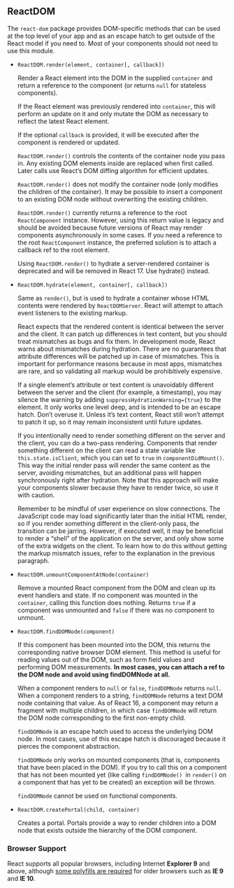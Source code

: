 ## ReactDOM
The `react-dom` package provides DOM-specific methods that can be used at the top level of your app and as an escape hatch to get outside of the React model if you need to. Most of your components should not need to use this module.
* `ReactDOM.render(element, container[, callback])`

    Render a React element into the DOM in the supplied `container` and return a reference to the component (or returns `null` for stateless components).

    If the React element was previously rendered into `container`, this will perform an update on it and only mutate the DOM as necessary to reflect the latest React element.

    If the optional `callback` is provided, it will be executed after the component is rendered or updated.

    `ReactDOM.render()` controls the contents of the container node you pass in. Any existing DOM elements inside are replaced when first called. Later calls use React’s DOM diffing algorithm for efficient updates.

    `ReactDOM.render()` does not modify the container node (only modifies the children of the container). It may be possible to insert a component to an existing DOM node without overwriting the existing children.

    `ReactDOM.render()` currently returns a reference to the root `ReactComponent` instance. However, using this return value is legacy and should be avoided because future versions of React may render components asynchronously in some cases. If you need a reference to the root `ReactComponent` instance, the preferred solution is to attach a callback ref to the root element.

    Using `ReactDOM.render()` to hydrate a server-rendered container is deprecated and will be removed in React 17. Use hydrate() instead.

* `ReactDOM.hydrate(element, container[, callback])`

    Same as `render()`, but is used to hydrate a container whose HTML contents were rendered by `ReactDOMServer`. React will attempt to attach event listeners to the existing markup.

    React expects that the rendered content is identical between the server and the client. It can patch up differences in text content, but you should treat mismatches as bugs and fix them. In development mode, React warns about mismatches during hydration. There are no guarantees that attribute differences will be patched up in case of mismatches. This is important for performance reasons because in most apps, mismatches are rare, and so validating all markup would be prohibitively expensive.

    If a single element’s attribute or text content is unavoidably different between the server and the client (for example, a timestamp), you may silence the warning by adding `suppressHydrationWarning={true}` to the element. It only works one level deep, and is intended to be an escape hatch. Don’t overuse it. Unless it’s text content, React still won’t attempt to patch it up, so it may remain inconsistent until future updates.

    If you intentionally need to render something different on the server and the client, you can do a two-pass rendering. Components that render something different on the client can read a state variable like `this.state.isClient`, which you can set to `true` in `componentDidMount()`. This way the initial render pass will render the same content as the server, avoiding mismatches, but an additional pass will happen synchronously right after hydration. Note that this approach will make your components slower because they have to render twice, so use it with caution.

    Remember to be mindful of user experience on slow connections. The JavaScript code may load significantly later than the initial HTML render, so if you render something different in the client-only pass, the transition can be jarring. However, if executed well, it may be beneficial to render a “shell” of the application on the server, and only show some of the extra widgets on the client. To learn how to do this without getting the markup mismatch issues, refer to the explanation in the previous paragraph.

* `ReactDOM.unmountComponentAtNode(container)`

    Remove a mounted React component from the DOM and clean up its event handlers and state. If no component was mounted in the `container`, calling this function does nothing. Returns `true` if a component was unmounted and `false` if there was no component to unmount.

* `ReactDOM.findDOMNode(component)`

    If this component has been mounted into the DOM, this returns the corresponding native browser DOM element. This method is useful for reading values out of the DOM, such as form field values and performing DOM measurements. __In most cases, you can attach a ref to the DOM node and avoid using findDOMNode at all.__

    When a component renders to `null` or `false`, `findDOMNode` returns `null`. When a component renders to a string, `findDOMNode` returns a text DOM node containing that value. As of React 16, a component may return a fragment with multiple children, in which case `findDOMNode` will return the DOM node corresponding to the first non-empty child.

    `findDOMNode` is an escape hatch used to access the underlying DOM node. In most cases, use of this escape hatch is discouraged because it pierces the component abstraction.

    `findDOMNode` only works on mounted components (that is, components that have been placed in the DOM). If you try to call this on a component that has not been mounted yet (like calling `findDOMNode() `in `render()` on a component that has yet to be created) an exception will be thrown.

    `findDOMNode` cannot be used on functional components.

* `ReactDOM.createPortal(child, container)`

    Creates a portal. Portals provide a way to render children into a DOM node that exists outside the hierarchy of the DOM component.

### Browser Support
React supports all popular browsers, including Internet __Explorer 9__ and above, although [some polyfills are required](https://reactjs.org/docs/javascript-environment-requirements.html) for older browsers such as __IE 9__ and __IE 10__.


